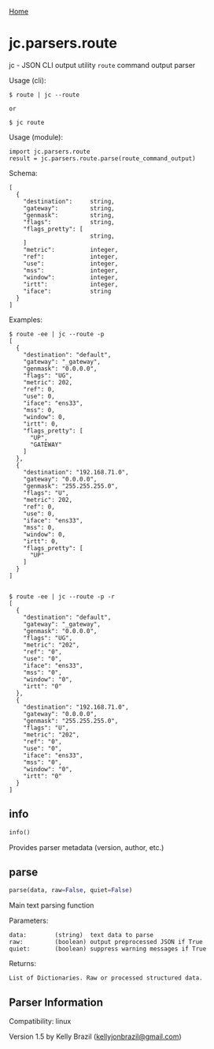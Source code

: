 [Home](https://kellyjonbrazil.github.io/jc/)

# jc.parsers.route
jc - JSON CLI output utility `route` command output parser

Usage (cli):

    $ route | jc --route

    or

    $ jc route

Usage (module):

    import jc.parsers.route
    result = jc.parsers.route.parse(route_command_output)

Schema:

    [
      {
        "destination":     string,
        "gateway":         string,
        "genmask":         string,
        "flags":           string,
        "flags_pretty": [
                           string,
        ]
        "metric":          integer,
        "ref":             integer,
        "use":             integer,
        "mss":             integer,
        "window":          integer,
        "irtt":            integer,
        "iface":           string
      }
    ]

Examples:

    $ route -ee | jc --route -p
    [
      {
        "destination": "default",
        "gateway": "_gateway",
        "genmask": "0.0.0.0",
        "flags": "UG",
        "metric": 202,
        "ref": 0,
        "use": 0,
        "iface": "ens33",
        "mss": 0,
        "window": 0,
        "irtt": 0,
        "flags_pretty": [
          "UP",
          "GATEWAY"
        ]
      },
      {
        "destination": "192.168.71.0",
        "gateway": "0.0.0.0",
        "genmask": "255.255.255.0",
        "flags": "U",
        "metric": 202,
        "ref": 0,
        "use": 0,
        "iface": "ens33",
        "mss": 0,
        "window": 0,
        "irtt": 0,
        "flags_pretty": [
          "UP"
        ]
      }
    ]


    $ route -ee | jc --route -p -r
    [
      {
        "destination": "default",
        "gateway": "_gateway",
        "genmask": "0.0.0.0",
        "flags": "UG",
        "metric": "202",
        "ref": "0",
        "use": "0",
        "iface": "ens33",
        "mss": "0",
        "window": "0",
        "irtt": "0"
      },
      {
        "destination": "192.168.71.0",
        "gateway": "0.0.0.0",
        "genmask": "255.255.255.0",
        "flags": "U",
        "metric": "202",
        "ref": "0",
        "use": "0",
        "iface": "ens33",
        "mss": "0",
        "window": "0",
        "irtt": "0"
      }
    ]



## info
```python
info()
```
Provides parser metadata (version, author, etc.)

## parse
```python
parse(data, raw=False, quiet=False)
```

Main text parsing function

Parameters:

    data:        (string)  text data to parse
    raw:         (boolean) output preprocessed JSON if True
    quiet:       (boolean) suppress warning messages if True

Returns:

    List of Dictionaries. Raw or processed structured data.

## Parser Information
Compatibility:  linux

Version 1.5 by Kelly Brazil (kellyjonbrazil@gmail.com)

